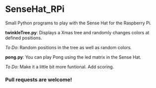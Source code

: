 # SenseHat_RPi

Small Python programs to play with the Sense Hat for the Raspberry Pi.

**twinkleTree.py**: Displays a Xmas tree and randomly changes colors at defined positions.

_To Do_: Random positions in the tree as well as random colors.

**pong.py**: You can play Pong using the led matrix in the Sense Hat.

_To Do_: Make it a little bit more funtional. Add scoring.


### Pull requests are welcome! 
